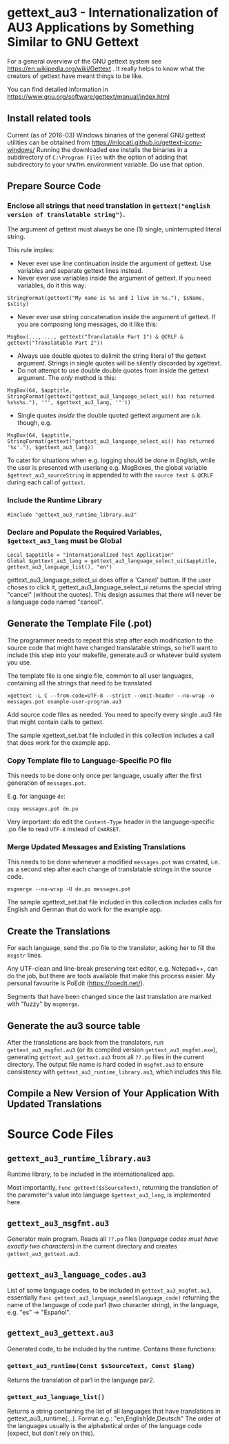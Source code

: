 # gettext_au3 - Internationalization of AU3 Applications by Something Similar to GNU Gettext

For a general overview of the GNU gettext system see https://en.wikipedia.org/wiki/Gettext .
It really helps to know what the creators of gettext have meant things to be like.

You can find detailed information in  https://www.gnu.org/software/gettext/manual/index.html

## Install related tools

Current (as of 2016-03) Windows binaries of the general GNU gettext utilities can be obtained from
https://mlocati.github.io/gettext-iconv-windows/
Running the downloaded exe installs the binaries in a subdirectory of `C:\Program Files` with the option of adding that subdirectory to your `%PATH%` environment variable. Do use that option.


## Prepare Source Code

### Enclose all strings that need translation in `gettext("english version of translatable string")`.

The argument of gettext must always be one (1) single, uninterrupted literal string.

This rule imples:

* Never ever use line continuation inside the argument of gettext. Use variables and separate gettext lines instead.
* Never ever use variables inside the argument of gettext. If you need variables, do it this way:

```
StringFormat(gettext("My name is %s and I live in %s."), $sName, $sCity)
```
* Never ever use string concatenation inside the argument of gettext.
If you are composing long messages, do it like this:

```
MsgBox(..., ..., gettext("Translatable Part 1") & @CRLF & gettext("Translatable Part 2"))
```
* Always use double quotes to delimit the string literal of the gettext argument. Strings in single quotes will be silently discarded by xgettext.
* Do not attempt to use double double quotes from inside the gettext argument. The *only* method is this:

```
MsgBox(64, $apptitle, StringFormat(gettext("gettext_au3_language_select_ui() has returned %s%s%s."), '"', $gettext_au3_lang, '"'))
```
* Single quotes *inside* the double quoted gettext argument are o.k. though, e.g.

```
MsgBox(64, $apptitle, StringFormat(gettext("gettext_au3_language_select_ui() has returned '%s'."), $gettext_au3_lang))
```

To cater for situations when e.g. logging should be done in English, while the user is presented with userlang e.g. MsgBoxes, the global variable `$gettext_au3_sourceString` is appended to with the `source text & @CRLF` during each call of `gettext`.

### Include the Runtime Library

```
#include "gettext_au3_runtime_library.au3"
```

### Declare and Populate the Required Variables, `$gettext_au3_lang` must be Global

```
Local $apptitle = "Internationalized Test Application"
Global $gettext_au3_lang = gettext_au3_language_select_ui($apptitle, gettext_au3_language_list(), "en")
```

gettext_au3_language_select_ui does offer a 'Cancel' button. If the user choses to click it, gettext_au3_language_select_ui returns the special string "cancel" (without the quotes). This design assumes that there will never be a language code named "cancel".

## Generate the Template File (.pot)


The programmer needs to repeat this step after each modification to the source code that might have changed translatable strings, so he'll want to include this step into your makefile, generate.au3 or whatever build system you use.

The template file is one single file, common to all user languages, containing all the strings that need to be translated

```
xgettext -L C --from-code=UTF-8 --strict --omit-header --no-wrap -o messages.pot example-user-program.au3
```

Add source code files as needed. You need to specify every single .au3 file that might contain calls to gettext.

The sample xgettext_set.bat file included in this collection includes a call that does work for the example app.

### Copy Template file to Language-Specific PO file 

This needs to be done only once per language, usually after the first generation of `messages.pot`.

E.g. for language `de`:
```
copy messages.pot de.po
```

Very important: do edit the `Content-Type` header in the language-specific .po file to read `UTF-8` instead of `CHARSET`.

### Merge Updated Messages and Existing Translations

This needs to be done whenever a modified `messages.pot` was created, i.e. as a second step after each change of translatable strings in the source code.

```
msgmerge --no-wrap -U de.po messages.pot
```

The sample xgettext_set.bat file included in this collection includes calls for English and German that do work for the example app.

## Create the Translations

For each language, send the .po file to the translator, asking her to fill the `msgstr` lines.

Any UTF-clean and line-break preserving text editor, e.g. Notepad++, can do the job, but there are tools available that make this process easier. My personal favourite is PoEdit (https://poedit.net/).

Segments that have been changed since the last translation are marked with "fuzzy" by `msgmerge`.

## Generate the au3 source table

After the translations are back from the translators, run `gettext_au3_msgfmt.au3` (or its compiled version `gettext_au3_msgfmt.exe`), generating `gettext_au3_gettext.au3` from all `??.po` files in the current directory.
The output file name is hard coded in `msgfmt.au3` to ensure consistency with `gettext_au3_runtime_library.au3`, which includes this file.

## Compile a New Version of Your Application With Updated Translations

# Source Code Files

## `gettext_au3_runtime_library.au3`

Runtime library, to be included in the internationalized app.

Most importantly, `Func gettext($sSourceText)`, returning the translation of the parameter's value into language `$gettext_au3_lang`, is implemented here.

## `gettext_au3_msgfmt.au3`

Generator main program. Reads all `??.po` files (*language codes must have exactly two characters*) in the current directory and creates `gettext_au3_gettext.au3`.

## `gettext_au3_language_codes.au3`

List of some language codes, to be included in `gettext_au3_msgfmt.au3`, essentially `Func gettext_au3_language_name($language_code)` returning the name of the language of code par1 (two character string), in the language, e.g. "es" -> "Español".


## `gettext_au3_gettext.au3`

Generated code, to be included by the runtime. Contains these functions:

### `gettext_au3_runtime(Const $sSourceText, Const $lang)`

Returns the translation of par1 in the language par2.

### `gettext_au3_language_list()`

Returns a string containing the list of all languages that have translations in gettext_au3_runtime(.,.). Format e.g.:
"en,English|de,Deutsch"
The order of the languages usually is the alphabetical order of the language code (expect, but don't rely on this).
